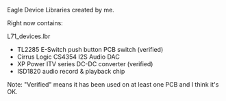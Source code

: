 
Eagle Device Libraries created by me.

Right now contains:

L71_devices.lbr
* TL2285 E-Switch push button PCB switch (verified)
* Cirrus Logic CS4354 I2S Audio DAC
* XP Power ITV series DC-DC converter (verified)
* ISD1820 audio record & playback chip

Note: "Verified" means it has been used on at least one PCB and I think it's OK.

